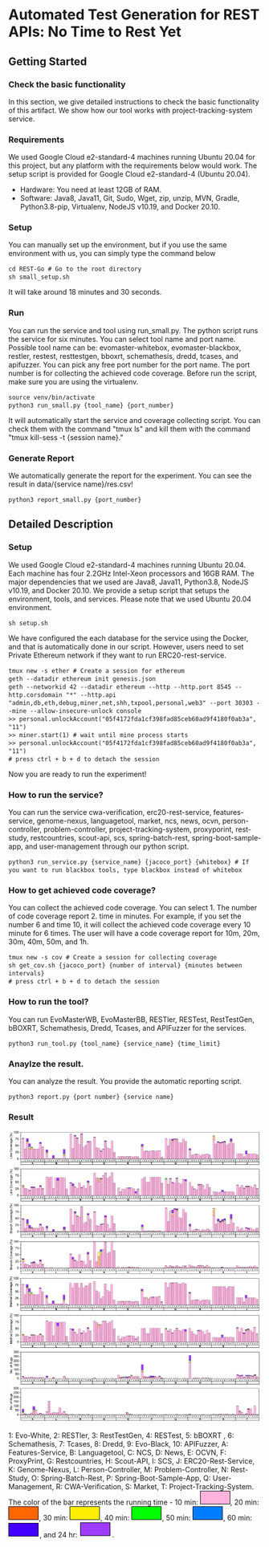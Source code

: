 # Automated Test Generation for REST APIs: No Time to Rest Yet

## Getting Started

### Check the basic functionality

In this section, we give detailed instructions to check the basic functionality of this artifact.
We show how our tool works with project-tracking-system service.

### Requirements

We used Google Cloud e2-standard-4 machines running Ubuntu 20.04 for this project, but any platform with the requirements below would work.
The setup script is provided for Google Cloud e2-standard-4 (Ubuntu 20.04).

- Hardware: You need at least 12GB of RAM. 
- Software: Java8, Java11, Git, Sudo, Wget, zip, unzip, MVN, Gradle, Python3.8-pip, Virtualenv, NodeJS v10.19, and Docker 20.10. 

### Setup

You can manually set up the environment, but if you use the same environment with us, you can simply type the command below

```
cd REST-Go # Go to the root directory
sh small_setup.sh
```

It will take around 18 minutes and 30 seconds.

### Run

You can run the service and tool using run_small.py. The python script runs the service for six minutes.
You can select tool name and port name. Possible tool name can be: evomaster-whitebox, evomaster-blackbox, restler, restest, resttestgen, bboxrt, schemathesis, dredd, tcases, and apifuzzer.
You can pick any free port number for the port name. The port number is for collecting the achieved code coverage.
Before run the script, make sure you are using the virtualenv.

```
source venv/bin/activate
python3 run_small.py {tool_name} {port_number}
```

It will automatically start the service and coverage collecting script. You can check them with the command "tmux ls" and kill them with the command "tmux kill-sess -t {session name}."

### Generate Report

We automatically generate the report for the experiment. You can see the result in data/{service name}/res.csv!

```
python3 report_small.py {port_number}
```

## Detailed Description


### Setup

We used Google Cloud e2-standard-4 machines running Ubuntu 20.04. Each machine has four 2.2GHz Intel-Xeon processors and 16GB RAM. The major dependencies that we used are Java8, Java11, Python3.8, NodeJS v10.19, and Docker 20.10. We provide a setup script that setups the environment, tools, and services. Please note that we used Ubuntu 20.04 environment.

```
sh setup.sh
```

We have configured the each database for the service using the Docker, and that is automatically done in our script. However, users need to set Private Ethereum network if they want to run ERC20-rest-service.
```
tmux new -s ether # Create a session for ethereum
geth --datadir ethereum init genesis.json
geth --networkid 42 --datadir ethereum --http --http.port 8545 --http.corsdomain "*" --http.api "admin,db,eth,debug,miner,net,shh,txpool,personal,web3" --port 30303 --mine --allow-insecure-unlock console
>> personal.unlockAccount("05f4172fda1cf398fad85ceb60ad9f4180f0ab3a", "11")
>> miner.start(1) # wait until mine process starts
>> personal.unlockAccount("05f4172fda1cf398fad85ceb60ad9f4180f0ab3a", "11")
# press ctrl + b + d to detach the session
```

Now you are ready to run the experiment!

### How to run the service?

You can run the service cwa-verification, erc20-rest-service, features-service, genome-nexus, languagetool, market, ncs, news, ocvn, person-controller, problem-controller, project-tracking-system, proxyporint, rest-study, restcountries, scout-api, scs, spring-batch-rest, spring-boot-sample-app, and user-management through our python script.

```
python3 run_service.py {service_name} {jacoco_port} {whitebox} # If you want to run blackbox tools, type blackbox instead of whitebox
```

### How to get achieved code coverage?

You can collect the achieved code coverage. You can select 1. The number of code coverage report 2. time in minutes. For example, if you set the number 6 and time 10, it will collect the achieved code coverage every 10 minute for 6 times. The user will have a code coverage report for 10m, 20m, 30m, 40m, 50m, and 1h.

```
tmux new -s cov # Create a session for collecting coverage
sh get_cov.sh {jacoco_port} {number of interval} {minutes between intervals}
# press ctrl + b + d to detach the session
```

### How to run the tool?

You can run EvoMasterWB, EvoMasterBB, RESTler, RESTest, RestTestGen, bBOXRT, Schemathesis, Dredd, Tcases, and APIFuzzer for the services.

```
python3 run_tool.py {tool_name} {service_name} {time_limit}
```

### Anaylze the result.

You can analyze the result. You provide the automatic reporting script.


```
python3 report.py {port number} {service name}
```

### Result

![res](images/figure_all.png)

1: Evo-White, 2: RESTler, 3: RestTestGen, 4: RESTest, 5: bBOXRT , 6: Schemathesis, 7: Tcases, 8: Dredd, 9: Evo-Black, 10: APIFuzzer, A: Features-Service, B: Languagetool, C: NCS, D: News, E: OCVN, F: ProxyPrint, G: Restcountries, H: Scout-API, I: SCS, J: ERC20-Rest-Service, K: Genome-Nexus, L: Person-Controller, M: Problem-Controller, N: Rest-Study, O: Spring-Batch-Rest, P: Spring-Boot-Sample-App, Q: User-Management, R: CWA-Verification, S: Market, T: Project-Tracking-System. The color of the bar represents the running time - 10 min: ![10min](images/10min.png), 20 min: ![20min](images/20min.png), 30 min: ![30min](images/30min.png), 40 min: ![40min](images/40min.png), 50 min: ![50min](images/50min.png), 60 min: ![1h](images/1h.png), and 24 hr: ![24h](images/24h.png).
